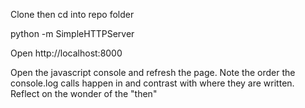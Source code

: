 Clone then cd into repo folder

python -m SimpleHTTPServer

Open http://localhost:8000

Open the javascript console and refresh the page.
Note the order the console.log calls happen in and contrast with where they are written. Reflect on the wonder of the "then"
